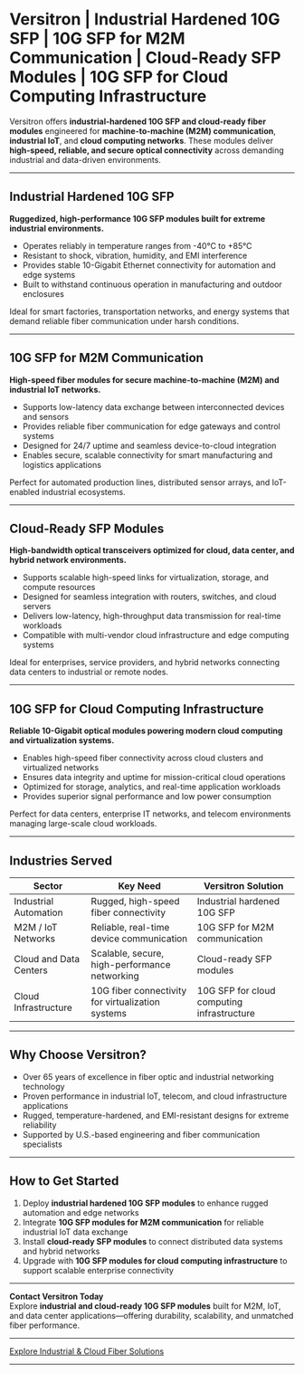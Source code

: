 # Versitron | Industrial Hardened 10G SFP | 10G SFP for M2M Communication | Cloud-Ready SFP Modules | 10G SFP for Cloud Computing Infrastructure

Versitron offers **industrial-hardened 10G SFP and cloud-ready fiber modules** engineered for **machine-to-machine (M2M) communication**, **industrial IoT**, and **cloud computing networks**. These modules deliver **high-speed, reliable, and secure optical connectivity** across demanding industrial and data-driven environments.

---

## Industrial Hardened 10G SFP

**Ruggedized, high-performance 10G SFP modules built for extreme industrial environments.**

- Operates reliably in temperature ranges from -40°C to +85°C  
- Resistant to shock, vibration, humidity, and EMI interference  
- Provides stable 10-Gigabit Ethernet connectivity for automation and edge systems  
- Built to withstand continuous operation in manufacturing and outdoor enclosures  

Ideal for smart factories, transportation networks, and energy systems that demand reliable fiber communication under harsh conditions.

---

## 10G SFP for M2M Communication

**High-speed fiber modules for secure machine-to-machine (M2M) and industrial IoT networks.**

- Supports low-latency data exchange between interconnected devices and sensors  
- Provides reliable fiber communication for edge gateways and control systems  
- Designed for 24/7 uptime and seamless device-to-cloud integration  
- Enables secure, scalable connectivity for smart manufacturing and logistics applications  

Perfect for automated production lines, distributed sensor arrays, and IoT-enabled industrial ecosystems.

---

## Cloud-Ready SFP Modules

**High-bandwidth optical transceivers optimized for cloud, data center, and hybrid network environments.**

- Supports scalable high-speed links for virtualization, storage, and compute resources  
- Designed for seamless integration with routers, switches, and cloud servers  
- Delivers low-latency, high-throughput data transmission for real-time workloads  
- Compatible with multi-vendor cloud infrastructure and edge computing systems  

Ideal for enterprises, service providers, and hybrid networks connecting data centers to industrial or remote nodes.

---

## 10G SFP for Cloud Computing Infrastructure

**Reliable 10-Gigabit optical modules powering modern cloud computing and virtualization systems.**

- Enables high-speed fiber connectivity across cloud clusters and virtualized networks  
- Ensures data integrity and uptime for mission-critical cloud operations  
- Optimized for storage, analytics, and real-time application workloads  
- Provides superior signal performance and low power consumption  

Perfect for data centers, enterprise IT networks, and telecom environments managing large-scale cloud workloads.

---

## Industries Served

| Sector                     | Key Need                                            | Versitron Solution                                    |
|-----------------------------|-----------------------------------------------------|--------------------------------------------------------|
| Industrial Automation       | Rugged, high-speed fiber connectivity               | Industrial hardened 10G SFP                           |
| M2M / IoT Networks          | Reliable, real-time device communication            | 10G SFP for M2M communication                         |
| Cloud and Data Centers      | Scalable, secure, high-performance networking        | Cloud-ready SFP modules                               |
| Cloud Infrastructure        | 10G fiber connectivity for virtualization systems    | 10G SFP for cloud computing infrastructure             |

---

## Why Choose Versitron?

- Over 65 years of excellence in fiber optic and industrial networking technology  
- Proven performance in industrial IoT, telecom, and cloud infrastructure applications  
- Rugged, temperature-hardened, and EMI-resistant designs for extreme reliability  
- Supported by U.S.-based engineering and fiber communication specialists  

---

## How to Get Started

1. Deploy **industrial hardened 10G SFP modules** to enhance rugged automation and edge networks  
2. Integrate **10G SFP modules for M2M communication** for reliable industrial IoT data exchange  
3. Install **cloud-ready SFP modules** to connect distributed data systems and hybrid networks  
4. Upgrade with **10G SFP modules for cloud computing infrastructure** to support scalable enterprise connectivity  

---

**Contact Versitron Today**  
Explore **industrial and cloud-ready 10G SFP modules** built for M2M, IoT, and data center applications—offering durability, scalability, and unmatched fiber performance.

---

[Explore Industrial & Cloud Fiber Solutions](https://www.versitron.com/collections/10gb-sfp-modules)

---
